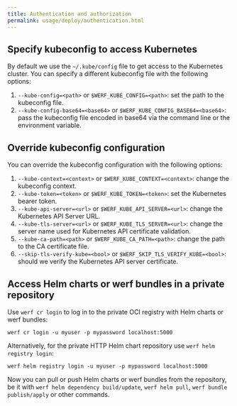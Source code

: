 ```yaml
---
title: Authentication and authorization
permalink: usage/deploy/authentication.html
---
```


## Specify kubeconfig to access Kubernetes

By default we use the `~/.kube/config` file to get access to the Kubernetes cluster. You can specify a different kubeconfig file with the following options:

1. `--kube-config=<path>` or `$WERF_KUBE_CONFIG=<path>`: set the path to the kubeconfig file.
1. `--kube-config-base64=<base64>` or `$WERF_KUBE_CONFIG_BASE64=<base64>`: pass the kubeconfig file encoded in base64 via the command line or the environment variable.

## Override kubeconfig configuration

You can override the kubeconfig configuration with the following options:

1. `--kube-context=<context>` or `$WERF_KUBE_CONTEXT=<context>`: change the kubeconfig context.
1. `--kube-token=<token>` or `$WERF_KUBE_TOKEN=<token>`: set the Kubernetes bearer token.
1. `--kube-api-server=<url>` or `$WERF_KUBE_API_SERVER=<url>`: change the Kubernetes API Server URL.
1. `--kube-tls-server=<url>` or `$WERF_KUBE_TLS_SERVER=<url>`: change the server name used for Kubernetes API certificate validation.
1. `--kube-ca-path=<path>` or `$WERF_KUBE_CA_PATH=<path>`: change the path to the CA certificate file.
1. `--skip-tls-verify-kube=<bool>` or `$WERF_SKIP_TLS_VERIFY_KUBE=<bool>`: should we verify the Kubernetes API server certificate.

## Access Helm charts or werf bundles in a private repository

Use `werf cr login` to log in to the private OCI registry with Helm charts or werf bundles:

```shell
werf cr login -u myuser -p mypassword localhost:5000
```

Alternatively, for the private HTTP Helm chart repository use `werf helm registry login`:

```shell
werf helm registry login -u myuser -p mypassword localhost:5000
```

Now you can pull or push Helm charts or werf bundles from the repository, be it with `werf helm dependency build/update`, `werf helm pull`, `werf bundle publish/apply` or other commands.
